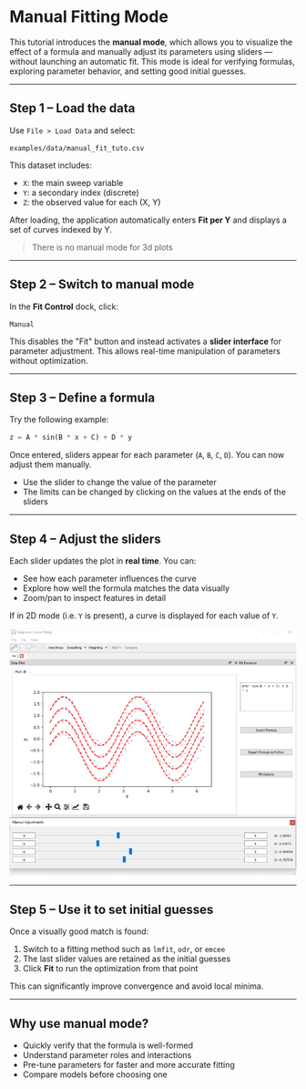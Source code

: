 # Manual Fitting Mode

This tutorial introduces the **manual mode**, which allows you to visualize the effect of a formula and manually adjust its parameters using sliders — without launching an automatic fit. This mode is ideal for verifying formulas, exploring parameter behavior, and setting good initial guesses.

---

## Step 1 – Load the data

Use `File > Load Data` and select:

```text
examples/data/manual_fit_tuto.csv
```

This dataset includes:

* `X`: the main sweep variable
* `Y`: a secondary index (discrete)
* `Z`: the observed value for each (X, Y)

After loading, the application automatically enters **Fit per Y** and displays a set of curves indexed by Y. 
> There is no manual mode for 3d plots

---

## Step 2 – Switch to manual mode

In the **Fit Control** dock, click:

```text
Manual
```

This disables the "Fit" button and instead activates a **slider interface** for parameter adjustment. This allows real-time manipulation of parameters without optimization.

---

## Step 3 – Define a formula

Try the following example:

```python
z = A * sin(B * x + C) + D * y
```

Once entered, sliders appear for each parameter (`A`, `B`, `C`, `D`). You can now adjust them manually.

* Use the slider to change the value of the parameter
* The limits can be changed by clicking on the values at the ends of the sliders

---

## Step 4 – Adjust the sliders

Each slider updates the plot in **real time**. You can:

* See how each parameter influences the curve
* Explore how well the formula matches the data visually
* Zoom/pan to inspect features in detail

If in 2D mode (i.e. `Y` is present), a curve is displayed for each value of `Y`.

<p align="center">
  <img src="/images/manual/tuto_manual_fit.png" alt="Manual mode sliders" />
</p>

---

## Step 5 – Use it to set initial guesses

Once a visually good match is found:

1. Switch to a fitting method such as `lmfit`, `odr`, or `emcee`
2. The last slider values are retained as the initial guesses
3. Click **Fit** to run the optimization from that point

This can significantly improve convergence and avoid local minima.

---

## Why use manual mode?

* Quickly verify that the formula is well-formed
* Understand parameter roles and interactions
* Pre-tune parameters for faster and more accurate fitting
* Compare models before choosing one